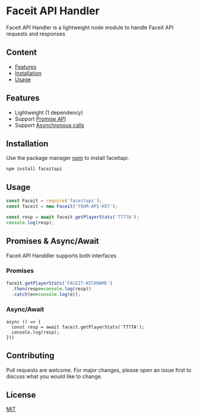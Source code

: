 # Faceit API Handler

Faceit API Handler is a lightweight node module to handle Faceit API requests and responses

## Content
 - [Features](#features)
 - [Installation](#installation)
 - [Usage](#usage)

## Features

 - Lightweight (1 dependency)
 - Support [Promise API](https://developer.mozilla.org/en/docs/Web/JavaScript/Reference/Global_Objects/Promise)
 - Support [Asynchronous calls](https://developer.mozilla.org/en/docs/Learn/JavaScript/Asynchronous)

## Installation

Use the package manager [npm](npmjs.com) to install faceitapi.

```
npm install faceitapi
```

## Usage

```js
const Faceit = require('faceitapi');
const faceit = new Faceit('YOUR-API-KEY');

const resp = await faceit.getPlayerStats('T777A');
console.log(resp);
```

## Promises & Async/Await

Faceit API Handdler supports both interfaces

### Promises

```js
faceit.getPlayerStats('FACEIT-NICKNAME')
  .then(resp=>console.log(resp))
  .catch(e=>console.log(e));
```

### Async/Await

``` 
async () => {
  const resp = await faceit.getPlayerStats('T777A');
  console.log(resp);
}()
```

## Contributing
Pull requests are welcome. For major changes, please open an issue first to discuss what you would like to change.

## License
[MIT](https://choosealicense.com/licenses/mit/)